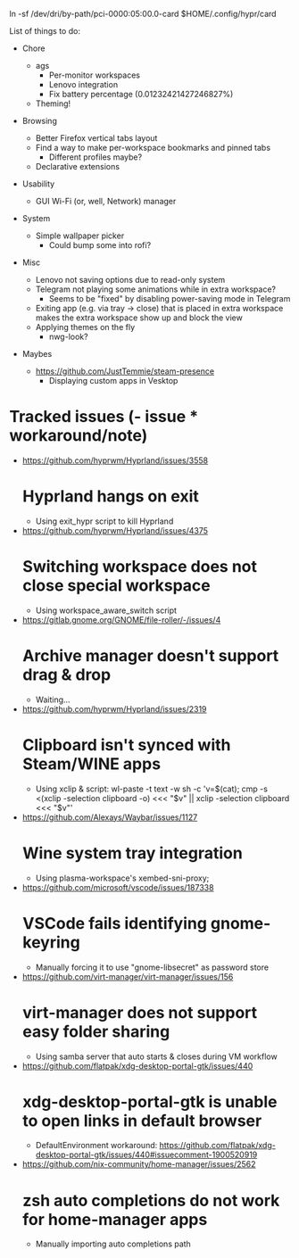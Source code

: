 ln -sf /dev/dri/by-path/pci-0000:05:00.0-card $HOME/.config/hypr/card

List of things to do:

- Chore

  - ags
    - Per-monitor workspaces
    - Lenovo integration
    - Fix battery percentage (0.01232421427246827%)
  - Theming!

- Browsing

  - Better Firefox vertical tabs layout
  - Find a way to make per-workspace bookmarks and pinned tabs
    - Different profiles maybe?
  - Declarative extensions

- Usability

  - GUI Wi-Fi (or, well, Network) manager

- System

  - Simple wallpaper picker
    - Could bump some into rofi?

- Misc

  - Lenovo not saving options due to read-only system
  - Telegram not playing some animations while in extra workspace?
    - Seems to be "fixed" by disabling power-saving mode in Telegram
  - Exiting app (e.g. via tray -> close) that is placed in extra workspace makes the extra workspace show up and block the view
  - Applying themes on the fly
    - nwg-look?

- Maybes

  - https://github.com/JustTemmie/steam-presence
    - Displaying custom apps in Vesktop

# Tracked issues (- issue \* workaround/note)

- https://github.com/hyprwm/Hyprland/issues/3558
  # Hyprland hangs on exit
  - Using exit_hypr script to kill Hyprland
- https://github.com/hyprwm/Hyprland/issues/4375
  # Switching workspace does not close special workspace
  - Using workspace_aware_switch script
- https://gitlab.gnome.org/GNOME/file-roller/-/issues/4
  # Archive manager doesn't support drag & drop
  - Waiting...
- https://github.com/hyprwm/Hyprland/issues/2319
  # Clipboard isn't synced with Steam/WINE apps
  - Using xclip & script: wl-paste -t text -w sh -c 'v=$(cat); cmp -s <(xclip -selection clipboard -o) <<< "$v" || xclip -selection clipboard <<< "$v"'
- https://github.com/Alexays/Waybar/issues/1127
  # Wine system tray integration
  - Using plasma-workspace's xembed-sni-proxy;
- https://github.com/microsoft/vscode/issues/187338
  # VSCode fails identifying gnome-keyring
  - Manually forcing it to use "gnome-libsecret" as password store
- https://github.com/virt-manager/virt-manager/issues/156
  # virt-manager does not support easy folder sharing
  - Using samba server that auto starts & closes during VM workflow
- https://github.com/flatpak/xdg-desktop-portal-gtk/issues/440
  # xdg-desktop-portal-gtk is unable to open links in default browser
  - DefaultEnvironment workaround: https://github.com/flatpak/xdg-desktop-portal-gtk/issues/440#issuecomment-1900520919
- https://github.com/nix-community/home-manager/issues/2562
  # zsh auto completions do not work for home-manager apps
  - Manually importing auto completions path
